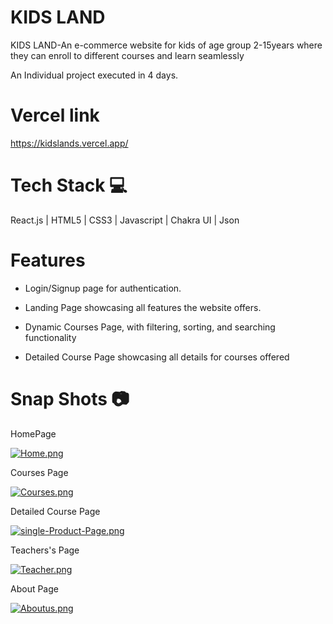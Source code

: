 # KIDS LAND
KIDS LAND-An e-commerce website for kids of age group 2-15years where they can enroll to different courses and learn seamlessly

An Individual project executed in 4 days.

# Vercel link

https://kidslands.vercel.app/

# Tech Stack 💻

React.js | HTML5 | CSS3 | Javascript | Chakra UI | Json

# Features

- Login/Signup page for authentication.
  
- Landing Page showcasing all features the website offers.
  
- Dynamic Courses Page, with filtering, sorting, and searching functionality

- Detailed Course Page showcasing all details for courses offered
  
# Snap Shots 📷

HomePage

[![Home.png](https://i.postimg.cc/qMM7Xdjr/Home.png)](https://postimg.cc/xqhYnhwp)

Courses Page

[![Courses.png](https://i.postimg.cc/NFkscdDR/Courses.png)](https://postimg.cc/XBXSKcTv)

Detailed Course Page

[![single-Product-Page.png](https://i.postimg.cc/26mnSHv2/single-Product-Page.png)](https://postimg.cc/nsRXdG3D)

Teachers's Page

[![Teacher.png](https://i.postimg.cc/d19mTYtX/Teacher.png)](https://postimg.cc/mztF0K9N)

About Page

[![Aboutus.png](https://i.postimg.cc/hGBS3Wcp/Aboutus.png)](https://postimg.cc/JspVGFyk)


